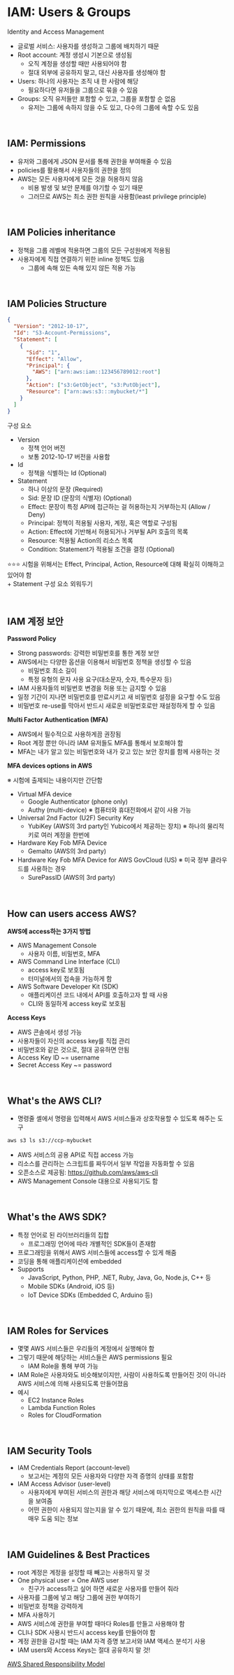 # IAM: Users & Groups

Identity and Access Management

- 글로벌 서비스: 사용자를 생성하고 그룹에 배치하기 때문
- Root account: 계정 생성시 기본으로 생성됨
  - 오직 계정을 생성할 때만 사용되어야 함
  - 절대 외부에 공유하지 말고, 대신 사용자를 생성해야 함
- Users: 하나의 사용자는 조직 내 한 사람에 해당
  - 필요하다면 유저들을 그룹으로 묶을 수 있음
- Groups: 오직 유저들만 포함할 수 있고, 그룹을 포함할 순 없음
  - 유저는 그룹에 속하지 않을 수도 있고, 다수의 그룹에 속할 수도 있음

<br>

## IAM: Permissions

- 유저와 그룹에게 JSON 문서를 통해 권한을 부여해줄 수 있음
- policies를 활용해서 사용자들의 권한을 정의
- AWS는 모든 사용자에게 모든 것을 허용하지 않음
  - 비용 발생 및 보안 문제를 야기할 수 있기 때문
  - 그러므로 AWS는 최소 권한 원칙을 사용함(least privilege principle)

<br>

## IAM Policies inheritance

- 정책을 그룹 레벨에 적용하면 그룹의 모든 구성원에게 적용됨
- 사용자에게 직접 연결하기 위한 inline 정책도 있음
  - 그룹에 속해 있든 속해 있지 않든 적용 가능

<br>

## IAM Policies Structure

```json
{
  "Version": "2012-10-17",
  "Id": "S3-Account-Permissions",
  "Statement": [
    {
      "Sid": "1",
      "Effect": "Allow",
      "Principal": {
        "AWS": ["arn:aws:iam::123456789012:root"]
      },
      "Action": ["s3:GetObject", "s3:PutObject"],
      "Resource": ["arn:aws:s3:::mybucket/*"]
    }
  ]
}
```

구성 요소

- Version
  - 정책 언어 버전
  - 보통 2012-10-17 버전을 사용함
- Id
  - 정책을 식별하는 Id (Optional)
- Statement
  - 하나 이상의 문장 (Required)
  - Sid: 문장 ID (문장의 식별자) (Optional)
  - Effect: 문장이 특정 API에 접근하는 걸 허용하는지 거부하는지 (Allow / Deny)
  - Principal: 정책이 적용될 사용자, 계정, 혹은 역할로 구성됨
  - Action: Effect에 기반해서 허용되거나 거부될 API 호출의 목록
  - Resource: 적용될 Action의 리소스 목록
  - Condition: Statement가 적용될 조건을 결정 (Optional)

⭐⭐⭐ 시험을 위해서는 Effect, Principal, Action, Resource에 대해 확실히 이해하고 있어야 함<br>+ Statement 구성 요소 외워두기

<br>

## IAM 계정 보안

**Password Policy**

- Strong passwords: 강력한 비밀번호를 통한 계정 보안
- AWS에서는 다양한 옵션을 이용해서 비밀번호 정책을 생성할 수 있음
  - 비밀번호 최소 길이
  - 특정 유형의 문자 사용 요구(대소문자, 숫자, 특수문자 등)
- IAM 사용자들의 비밀번호 변경을 허용 또는 금지할 수 있음
- 일정 기간이 지나면 비밀번호를 만료시키고 새 비밀번호 설정을 요구할 수도 있음
- 비밀번호 re-use를 막아서 반드시 새로운 비밀번호로만 재설정하게 할 수 있음

**Multi Factor Authentication (MFA)**

- AWS에서 필수적으로 사용하게끔 권장됨
- Root 계정 뿐만 아니라 IAM 유저들도 MFA를 통해서 보호해야 함
- MFA는 내가 알고 있는 비밀번호와 내가 갖고 있는 보안 장치를 함께 사용하는 것

**MFA devices options in AWS**

※ 시험에 출제되는 내용이지만 간단함

- Virtual MFA device
  - Google Authenticator (phone only)
  - Authy (multi-device) ※ 컴퓨터와 휴대전화에서 같이 사용 가능
- Universal 2nd Factor (U2F) Security Key
  - YubiKey (AWS의 3rd party인 Yubico에서 제공하는 장치) ※ 하나의 물리적 키로 여러 계정을 한번에
- Hardware Key Fob MFA Device
  - Gemalto (AWS의 3rd party)
- Hardware Key Fob MFA Device for AWS GovCloud (US) ※ 미국 정부 클라우드를 사용하는 경우
  - SurePassID (AWS의 3rd party)

<br>

## How can users access AWS?

**AWS에 access하는 3가지 방법**

- AWS Management Console
  - 사용자 이름, 비밀번호, MFA
- AWS Command Line Interface (CLI)
  - access key로 보호됨
  - 터미널에서의 접속을 가능하게 함
- AWS Software Developer Kit (SDK)
  - 애플리케이션 코드 내에서 API를 호출하고자 할 때 사용
  - CLI와 동일하게 access key로 보호됨

**Access Keys**

- AWS 콘솔에서 생성 가능
- 사용자들이 자신의 access key를 직접 관리
- 비밀번호와 같은 것으로, 절대 공유하면 안됨
- Access Key ID ~= username
- Secret Access Key ~= password

<br>

## What's the AWS CLI?

- 명령줄 셸에서 명령을 입력해서 AWS 서비스들과 상호작용할 수 있도록 해주는 도구

```sh
aws s3 ls s3://ccp-mybucket
```

- AWS 서비스의 공용 API로 직접 access 가능
- 리소스를 관리하는 스크립트를 짜두어서 일부 작업을 자동화할 수 있음
- 오픈소스로 제공됨: https://github.com/aws/aws-cli
- AWS Management Console 대용으로 사용되기도 함

<br>

## What's the AWS SDK?

- 특정 언어로 된 라이브러리들의 집합
  - 프로그래밍 언어에 따라 개별적인 SDK들이 존재함
- 프로그래밍을 위해서 AWS 서비스들에 access할 수 있게 해줌
- 코딩을 통해 애플리케이션에 embedded
- Supports
  - JavaScript, Python, PHP, .NET, Ruby, Java, Go, Node.js, C++ 등
  - Mobile SDKs (Android, iOS 등)
  - IoT Device SDKs (Embedded C, Arduino 등)

<br>

## IAM Roles for Services

- 몇몇 AWS 서비스들은 우리들의 계정에서 실행해야 함
- 그렇기 때문에 해당하는 서비스들은 AWS permissions 필요
  - IAM Role을 통해 부여 가능
- IAM Role은 사용자와도 비슷해보이지만, 사람이 사용하도록 만들어진 것이 아니라 AWS 서비스에 의해 사용되도록 만들어졌음
- 예시
  - EC2 Instance Roles
  - Lambda Function Roles
  - Roles for CloudFormation

<br>

## IAM Security Tools

- IAM Credentials Report (account-level)
  - 보고서는 계정의 모든 사용자와 다양한 자격 증명의 상태를 포함함
- IAM Access Advisor (user-level)
  - 사용자에게 부여된 서비스의 권한과 해당 서비스에 마지막으로 액세스한 시간을 보여줌
  - 어떤 권한이 사용되지 않는지을 알 수 있기 때문에, 최소 권한의 원칙을 따를 때 매우 도움 되는 정보

<br>

## IAM Guidelines & Best Practices

- root 계정은 계정을 설정할 때 빼고는 사용하지 말 것
- One physical user = One AWS user
  - 친구가 access하고 싶어 하면 새로운 사용자를 만들어 줘라
- 사용자를 그룹에 넣고 해당 그룹에 권한 부여하기
- 비밀번호 정책을 강력하게
- MFA 사용하기
- AWS 서비스에 권한을 부여할 때마다 Roles를 만들고 사용해야 함
- CLI나 SDK 사용시 반드시 access key를 만들어야 함
- 계정 권한을 감시할 때는 IAM 자격 증명 보고서와 IAM 액세스 분석기 사용
- IAM users와 Access Keys는 절대 공유하지 말 것!

[AWS Shared Responsibility Model](https://aws.amazon.com/ko/compliance/shared-responsibility-model/)
